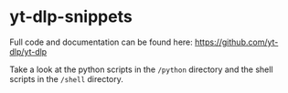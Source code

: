 # yt-dlp-snippets

Full code and documentation can be found here: https://github.com/yt-dlp/yt-dlp

Take a look at the python scripts in the `/python` directory and the shell scripts in the `/shell` directory.
